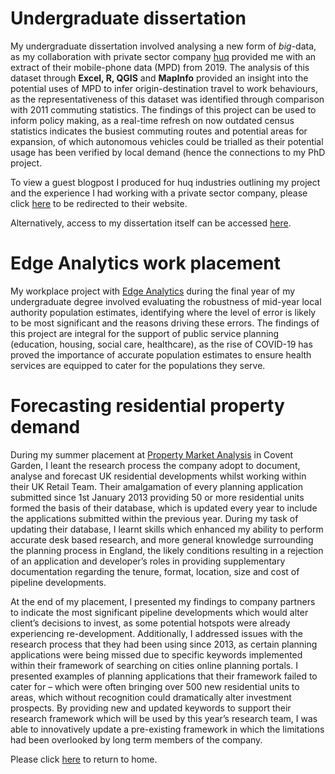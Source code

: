 # Undergraduate dissertation

My undergraduate dissertation involved analysing a new form of *big*-data, as my collaboration with private sector company [huq](https://huq.io/) provided me with an extract of their mobile-phone data (MPD) from 2019. The analysis of this dataset through **Excel, R, QGIS** and **MapInfo** provided an insight into the potential uses of MPD to infer origin-destination travel to work behaviours, as the representativeness of this dataset was identified through comparison with 2011 commuting statistics. The findings of this project can be used to inform policy making, as a real-time refresh on now outdated census statistics indicates the busiest commuting routes and potential areas for expansion, of which autonomous vehicles could be trialled as their potential usage has been verified by local demand (hence the connections to my PhD project.

To view a guest blogpost I produced for huq industries outlining my project and the experience I had working with a private sector company, please click [here](https://huq.io/opinion/a-real-time-refresh-on-2011-census-stats-using-huqs-geo-data/) to be redirected to their website.

Alternatively, access to my dissertation itself can be accessed [here](201097431_DISSERTATION2.pdf).


# Edge Analytics work placement 

My workplace project with [Edge Analytics](https://edgeanalytics.co.uk/) during the final year of my undergraduate degree involved evaluating the robustness of mid-year local authority population estimates, identifying where the level of error is likely to be most significant and the reasons driving these errors. The findings of this project are integral for the support of public service planning (education, housing, social care, healthcare), as the rise of COVID-19 has proved the importance of accurate population estimates to ensure health services are equipped to cater for the populations they serve.


# Forecasting residential property demand

During my summer placement at [Property Market Analysis](https://www.pma.co.uk/home/) in Covent Garden, I leant the research process the company adopt to document, analyse and forecast UK residential developments whilst working within their UK Retail Team. Their amalgamation of every planning application submitted since 1st January 2013 providing 50 or more residential units formed the basis of their database, which is updated every year to include the applications submitted within the previous year. During my task of updating their database, I learnt skills which enhanced my ability to perform accurate desk based research, and more general knowledge surrounding the planning process in England, the likely conditions resulting in a rejection of an application and developer’s roles in providing supplementary documentation regarding the tenure, format, location, size and cost of pipeline developments.

At the end of my placement, I presented my findings to company partners to indicate the most significant pipeline developments which would alter client’s decisions to invest, as some potential hotspots were already experiencing re-development. Additionally, I addressed issues with the research process that they had been using since 2013, as certain planning applications were being missed due to specific keywords implemented within their framework of searching on cities online planning portals. I presented examples of planning applications that their framework failed to cater for – which were often bringing over 500 new residential units to areas, which without recognition could dramatically alter investment prospects. By providing new and updated keywords to support their research framework which will be used by this year’s research team, I was able to innovatively update a pre-existing framework in which the limitations had been overlooked by long term members of the company.


Please click [here](index.md) to return to home.
